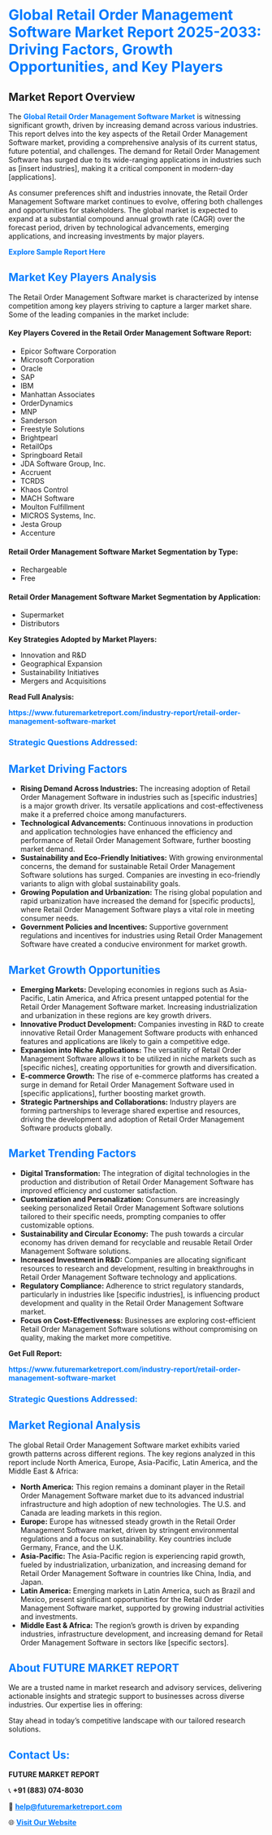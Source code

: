 <h1 style="color: #007BFF;">Global Retail Order Management Software Market Report 2025-2033: Driving Factors, Growth Opportunities, and Key Players</h1>

<section id="overview">
<h2>Market Report Overview</h2>
<p>The <a href="https://www.futuremarketreport.com/industry-report/retail-order-management-software-market" style="color: #007BFF; text-decoration: none;"><strong>Global Retail Order Management Software Market</strong></a> is witnessing significant growth, driven by increasing demand across various industries. This report delves into the key aspects of the Retail Order Management Software market, providing a comprehensive analysis of its current status, future potential, and challenges. The demand for Retail Order Management Software has surged due to its wide-ranging applications in industries such as [insert industries], making it a critical component in modern-day [applications].</p>
<p>As consumer preferences shift and industries innovate, the Retail Order Management Software market continues to evolve, offering both challenges and opportunities for stakeholders. The global market is expected to expand at a substantial compound annual growth rate (CAGR) over the forecast period, driven by technological advancements, emerging applications, and increasing investments by major players.</p>
</section>

<section id="overview">
<p><a href="https://www.futuremarketreport.com/request-sample/reportId=104922" style="color: #007BFF; text-decoration: none;"><strong>Explore Sample Report Here</strong></a></p>
</section>

<section id="key-players">
<h2 style="color: #007BFF;">Market Key Players Analysis</h2>
<p>The Retail Order Management Software market is characterized by intense competition among key players striving to capture a larger market share. Some of the leading companies in the market include:</p>
<h4>Key Players Covered in the Retail Order Management Software Report:</h4>
<ul><li>Epicor Software Corporation</li><li>Microsoft Corporation</li><li>Oracle</li><li>SAP</li><li>IBM</li><li>Manhattan Associates</li><li>OrderDynamics</li><li>MNP</li><li>Sanderson</li><li>Freestyle Solutions</li><li>Brightpearl</li><li>RetailOps</li><li>Springboard Retail</li><li>JDA Software Group, Inc.</li><li>Accruent</li><li>TCRDS</li><li>Khaos Control</li><li>MACH Software</li><li>Moulton Fulfillment</li><li>MICROS Systems, Inc.</li><li>Jesta Group</li><li>Accenture</li></ul>
<h4>Retail Order Management Software Market Segmentation by Type:</h4>
<ul><li>Rechargeable</li><li>Free</li></ul>

<h4>Retail Order Management Software Market Segmentation by Application:</h4>
<ul><li>Supermarket</li><li>Distributors</li></ul>
<p><strong>Key Strategies Adopted by Market Players:</strong></p>
<ul>
<li>Innovation and R&D</li>
<li>Geographical Expansion</li>
<li>Sustainability Initiatives</li>
<li>Mergers and Acquisitions</li>
</ul>
</section>

<section>
<p><strong>Read Full Analysis: </strong></p><a href="https://www.futuremarketreport.com/industry-report/retail-order-management-software-market" style="color: #007BFF; text-decoration: none;"><strong>https://www.futuremarketreport.com/industry-report/retail-order-management-software-market</strong></a>
<h3 style="color: #007BFF;">Strategic Questions Addressed:</h3>
</section>

<section id="driving-factors">
<h2 style="color: #007BFF;">Market Driving Factors</h2>
<ul>
<li><strong>Rising Demand Across Industries:</strong> The increasing adoption of Retail Order Management Software in industries such as [specific industries] is a major growth driver. Its versatile applications and cost-effectiveness make it a preferred choice among manufacturers.</li>
<li><strong>Technological Advancements:</strong> Continuous innovations in production and application technologies have enhanced the efficiency and performance of Retail Order Management Software, further boosting market demand.</li>
<li><strong>Sustainability and Eco-Friendly Initiatives:</strong> With growing environmental concerns, the demand for sustainable Retail Order Management Software solutions has surged. Companies are investing in eco-friendly variants to align with global sustainability goals.</li>
<li><strong>Growing Population and Urbanization:</strong> The rising global population and rapid urbanization have increased the demand for [specific products], where Retail Order Management Software plays a vital role in meeting consumer needs.</li>
<li><strong>Government Policies and Incentives:</strong> Supportive government regulations and incentives for industries using Retail Order Management Software have created a conducive environment for market growth.</li>
</ul>
</section>

<section id="growth-opportunities">
<h2 style="color: #007BFF;">Market Growth Opportunities</h2>
<ul>
<li><strong>Emerging Markets:</strong> Developing economies in regions such as Asia-Pacific, Latin America, and Africa present untapped potential for the Retail Order Management Software market. Increasing industrialization and urbanization in these regions are key growth drivers.</li>
<li><strong>Innovative Product Development:</strong> Companies investing in R&D to create innovative Retail Order Management Software products with enhanced features and applications are likely to gain a competitive edge.</li>
<li><strong>Expansion into Niche Applications:</strong> The versatility of Retail Order Management Software allows it to be utilized in niche markets such as [specific niches], creating opportunities for growth and diversification.</li>
<li><strong>E-commerce Growth:</strong> The rise of e-commerce platforms has created a surge in demand for Retail Order Management Software used in [specific applications], further boosting market growth.</li>
<li><strong>Strategic Partnerships and Collaborations:</strong> Industry players are forming partnerships to leverage shared expertise and resources, driving the development and adoption of Retail Order Management Software products globally.</li>
</ul>
</section>

<section id="trending-factors">
<h2 style="color: #007BFF;">Market Trending Factors</h2>
<ul>
<li><strong>Digital Transformation:</strong> The integration of digital technologies in the production and distribution of Retail Order Management Software has improved efficiency and customer satisfaction.</li>
<li><strong>Customization and Personalization:</strong> Consumers are increasingly seeking personalized Retail Order Management Software solutions tailored to their specific needs, prompting companies to offer customizable options.</li>
<li><strong>Sustainability and Circular Economy:</strong> The push towards a circular economy has driven demand for recyclable and reusable Retail Order Management Software solutions.</li>
<li><strong>Increased Investment in R&D:</strong> Companies are allocating significant resources to research and development, resulting in breakthroughs in Retail Order Management Software technology and applications.</li>
<li><strong>Regulatory Compliance:</strong> Adherence to strict regulatory standards, particularly in industries like [specific industries], is influencing product development and quality in the Retail Order Management Software market.</li>
<li><strong>Focus on Cost-Effectiveness:</strong> Businesses are exploring cost-efficient Retail Order Management Software solutions without compromising on quality, making the market more competitive.</li>
</ul>
</section>

<section>
<p><strong>Get Full Report: </strong></p><a href="https://www.futuremarketreport.com/industry-report/retail-order-management-software-market" style="color: #007BFF; text-decoration: none;"><strong>https://www.futuremarketreport.com/industry-report/retail-order-management-software-market</strong></a>
<h3 style="color: #007BFF;">Strategic Questions Addressed:</h3>
</section>


<section id="regional-analysis">
<h2 style="color: #007BFF;">Market Regional Analysis</h2>
<p>The global Retail Order Management Software market exhibits varied growth patterns across different regions. The key regions analyzed in this report include North America, Europe, Asia-Pacific, Latin America, and the Middle East & Africa:</p>
<ul>
<li><strong>North America:</strong> This region remains a dominant player in the Retail Order Management Software market due to its advanced industrial infrastructure and high adoption of new technologies. The U.S. and Canada are leading markets in this region.</li>
<li><strong>Europe:</strong> Europe has witnessed steady growth in the Retail Order Management Software market, driven by stringent environmental regulations and a focus on sustainability. Key countries include Germany, France, and the U.K.</li>
<li><strong>Asia-Pacific:</strong> The Asia-Pacific region is experiencing rapid growth, fueled by industrialization, urbanization, and increasing demand for Retail Order Management Software in countries like China, India, and Japan.</li>
<li><strong>Latin America:</strong> Emerging markets in Latin America, such as Brazil and Mexico, present significant opportunities for the Retail Order Management Software market, supported by growing industrial activities and investments.</li>
<li><strong>Middle East & Africa:</strong> The region’s growth is driven by expanding industries, infrastructure development, and increasing demand for Retail Order Management Software in sectors like [specific sectors].</li>
</ul>
</section>

<footer>
<h2 style="color: #007BFF;">About FUTURE MARKET REPORT</h2>
<p>We are a trusted name in market research and advisory services, delivering actionable insights and strategic support to businesses across diverse industries. Our expertise lies in offering:</p>

<p>Stay ahead in today’s competitive landscape with our tailored research solutions.</p>

<h2 style="color: #007BFF;">Contact Us:</h2>
<p><strong>FUTURE MARKET REPORT</strong></p>
<p>📞 <strong>+91 (883) 074-8030</strong></p>
<p>📧 <strong><a href="mailto:help@futuremarketreport.com" style="color: #007BFF;">help@futuremarketreport.com</a></strong></p>
<p>🌐 <strong><a href="https://www.futuremarketreport.com/" style="color: #007BFF;">Visit Our Website</a></strong></p>
</footer>